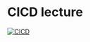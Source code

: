 # CICD lecture


[![CICD](https://github.com/React21S/CICD/actions/workflows/main.yml/badge.svg?branch=main)](https://github.com/React21S/CICD/actions)
